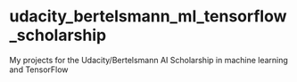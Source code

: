 # udacity_bertelsmann_ml_tensorflow_scholarship
My projects for the Udacity/Bertelsmann AI Scholarship in machine learning and TensorFlow
